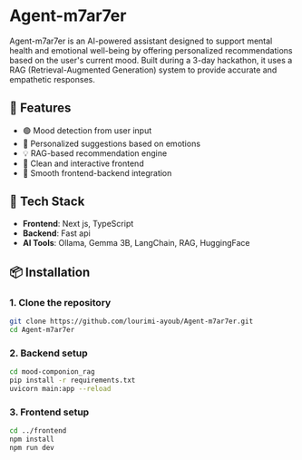﻿# Agent-m7ar7er

Agent-m7ar7er is an AI-powered assistant designed to support mental health and emotional well-being by offering personalized recommendations based on the user's current mood. Built during a 3-day hackathon, it uses a RAG (Retrieval-Augmented Generation) system to provide accurate and empathetic responses.

## 🧠 Features

- 🟢 Mood detection from user input  
- 🧩 Personalized suggestions based on emotions  
- 💡 RAG-based recommendation engine  
- 🎨 Clean and interactive frontend  
- 🔗 Smooth frontend-backend integration

## 🚀 Tech Stack

- **Frontend**: Next js, TypeScript
- **Backend**: Fast api 
- **AI Tools**: Ollama, Gemma 3B, LangChain, RAG, HuggingFace 

## 📦 Installation

### 1. Clone the repository

```bash
git clone https://github.com/lourimi-ayoub/Agent-m7ar7er.git
cd Agent-m7ar7er
```

### 2. Backend setup
```bash
cd mood-componion_rag
pip install -r requirements.txt
uvicorn main:app --reload
```

### 3. Frontend setup
```bash
cd ../frontend
npm install
npm run dev
```
